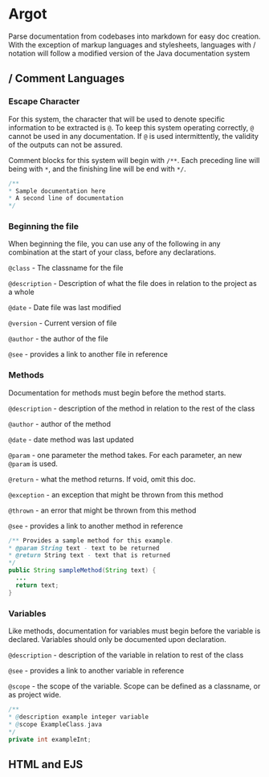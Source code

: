 # Argot
Parse documentation from codebases into markdown for easy doc creation.  With the exception of markup languages and stylesheets, languages with / notation will follow a modified version of the Java documentation system

## / Comment Languages

### Escape Character
For this system, the character that will be used to denote specific information to be extracted is `@`.  To keep this system operating correctly, `@` cannot be used in any documentation.  If `@` is used intermittently, the validity of the outputs can not be assured.

Comment blocks for this system will begin with `/**`.  Each preceding line will being with `*`, and the finishing line will be end with `*/`.

```java
/**
* Sample documentation here
* A second line of documentation
*/
```

### Beginning the file
When beginning the file, you can use any of the following in any combination at the start of your class, before any declarations.

`@class` - The classname for the file

`@description` - Description of what the file does in relation to the project as a whole

`@date` - Date file was last modified

`@version` - Current version of file

`@author` - the author of the file

`@see` - provides a link to another file in reference

### Methods
Documentation for methods must begin before the method starts.

`@description` - description of the method in relation to the rest of the class

`@author` - author of the method

`@date` - date method was last updated

`@param` - one parameter the method takes.  For each parameter, an new `@param` is used.

`@return` - what the method returns. If void, omit this doc.

`@exception` - an exception that might be thrown from this method

`@thrown` - an error that might be thrown from this method

`@see` - provides a link to another method in reference

```java
/** Provides a sample method for this example.
* @param String text - text to be returned
* @return String text - text that is returned
*/
public String sampleMethod(String text) {
  ...
  return text;
}
```

### Variables
Like methods, documentation for variables must begin before the variable is declared.  Variables should only be documented upon declaration.

`@description` - description of the variable in relation to rest of the class

`@see` - provides a link to another variable in reference

`@scope` - the scope of the variable.  Scope can be defined as a classname, or as project wide.

```java
/**
* @description example integer variable
* @scope ExampleClass.java
*/
private int exampleInt;
```

## HTML and EJS
